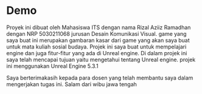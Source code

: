 # Demo
 
Proyek ini dibuat oleh Mahasiswa ITS dengan nama Rizal Aziiz Ramadhan dengan NRP 5030211068 jurusan Desain Komunikasi Visual. game yang saya buat ini merupakan gambaran kasar dari game yang akan saya buat untuk mata kuliah sosial budaya. Projek ini saya buat untuk mempelajari engine dan juga fitur-fitur yang ada di Unreal engine. Di dalam projek ini saya telah mencapai tujuan yaitu mengetahui tentang Unreal engine. projek ini menggunakan Unreal Engine 5.3.1

Saya berterimakasih kepada para dosen yang telah membantu saya dalam mengerjakan tugas ini.
Salam dari wibu jawa tengah